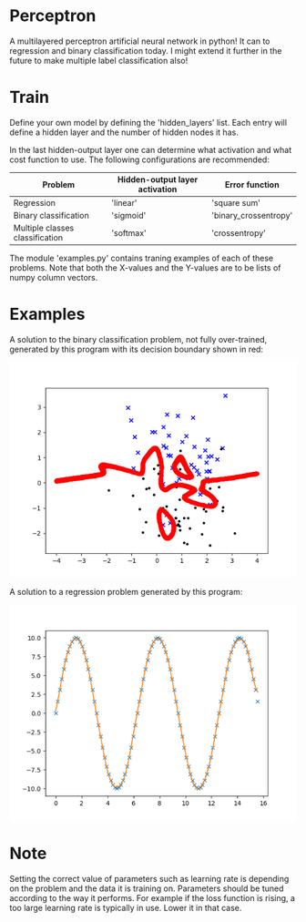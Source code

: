 # Perceptron
A multilayered perceptron artificial neural network in python!
It can to regression and binary classification today.
I might extend it further in the future to make
multiple label classification also!

# Train
Define your own model by defining the 'hidden_layers' list. 
Each entry will define a hidden layer and the number of hidden nodes it has.

In the last hidden-output layer one can determine what 
activation and what cost function to use.
The following configurations are recommended:

<table>
  <thead>
    <tr>
      <th>Problem</th>
      <th>Hidden-output layer activation</th>
      <th>Error function</th>
    </tr>
  </thead>
  <tbody>
    <tr>
      <td>Regression</td>
      <td>'linear'</td>
      <td>'square sum'</td>   
    </tr>
    <tr>
      <td>Binary classification</td>
      <td>'sigmoid'</td>
      <td>'binary_crossentropy'</td>
    </tr>
    <tr>
      <td>Multiple classes classification</td>
      <td>'softmax'</td>
      <td>'crossentropy'</td>
    </tr>
  </tbody>
</table>
  
The module 'examples.py' contains traning examples of each of these problems. Note that both the X-values and the Y-values are to be lists of numpy column vectors. 

# Examples 

A solution to the binary classification problem, not fully over-trained, generated by this program with its decision boundary shown in red:

![Binary classification](examples/gauss_classifier_H100-100-100-10-10.png?raw=true "Binary Classification")

A solution to a regression problem generated by this program:

![Function regression](examples/sin_regression_H10-10-10.png?raw=true "Binary Classification")

# Note
Setting the correct value of parameters such as learning rate is depending
on the problem and the data it is training on. Parameters should be tuned 
according to the way it performs. For example if the loss function is rising, 
a too large  learning rate is typically in use. Lower it in that case. 

